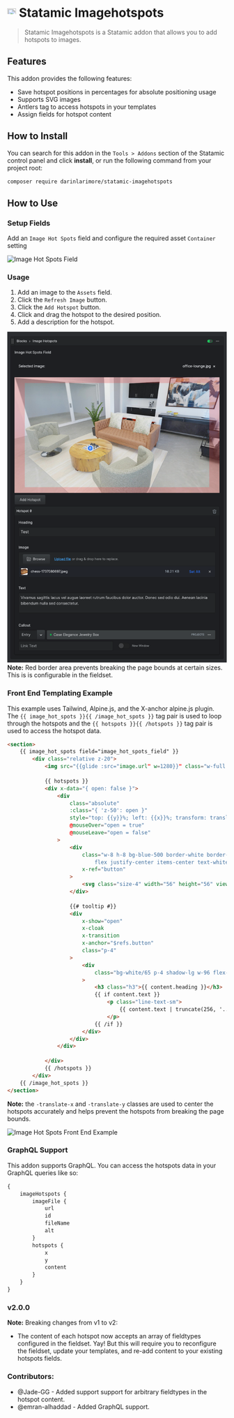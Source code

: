 # <img src="src/icon.svg" height="20" width="20"> Statamic Imagehotspots

> Statamic Imagehotspots is a Statamic addon that allows you to add hotspots to images.

## Features
This addon provides the following features:
- Save hotspot positions in percentages for absolute positioning usage
- Supports SVG images
- Antlers tag to access hotspots in your templates
- Assign fields for hotspot content

## How to Install
You can search for this addon in the `Tools > Addons` section of the Statamic control panel and click **install**, or run the following command from your project root:

``` bash
composer require darinlarimore/statamic-imagehotspots
```

## How to Use

### Setup Fields
Add an `Image Hot Spots` field and configure the required asset `Container` setting

![Image Hot Spots Field](/fieldType.png)

### Usage
1. Add an image to the `Assets` field.
2. Click the `Refresh Image` button.
3. Click the `Add Hotspot` button.
4. Click and drag the hotspot to the desired position.
5. Add a description for the hotspot.

![Image Hot Spots Field](/fields.png)
**Note:** Red border area prevents breaking the page bounds at certain sizes. This is is configurable in the fieldset.

### Front End Templating Example
This example uses Tailwind, Alpine.js, and the X-anchor alpine.js plugin. The `{{ image_hot_spots }}{{ /image_hot_spots }}` tag pair is used to loop through the hotspots and the `{{ hotspots }}{{ /hotspots }}` tag pair is used to access the hotspot data.

```html
<section>
	{{ image_hot_spots field="image_hot_spots_field" }}
		<div class="relative z-20">
			<img src="{{glide :src="image.url" w=1280}}" class="w-full rounded-lg" alt="{{image.alt}}">

			{{ hotspots }}
			<div x-data="{ open: false }">
				<div
					class="absolute"
					:class="{ 'z-50': open }"
					style="top: {{y}}%; left: {{x}}%; transform: translate(-12px, -12px);"
					@mouseOver="open = true"
					@mouseLeave="open = false"
				>
					<div
						class="w-8 h-8 bg-blue-500 border-white border-2 rounded-full
							flex justify-center items-center text-white font-bold cursor-pointer"
						x-ref="button"
					>
						<svg class="size-4" width="56" height="56" viewBox="0 0 56 56" fill="none" xmlns="http://www.w3.org/2000/svg"> <path d="M50.9 33.1113H33.0955V50.901C33.0955 53.7169 30.8235 56 28.0076 56C25.1917 56 22.921 53.7169 22.921 50.8998V33.099H5.10782C2.29191 33.099 0.00267483 30.8159 0.00390825 27.9988C0.00267483 26.5914 0.571284 25.3013 1.49265 24.3799C2.41526 23.4561 3.68815 22.8726 5.09426 22.8726H22.921V5.09651C22.921 3.68794 23.4797 2.41258 24.4023 1.49244C25.3249 0.56984 26.5941 -0.00123397 28.0027 -0.00123397C30.8174 -0.00123397 33.0955 2.28184 33.0955 5.09651V22.8739H50.9C53.7159 22.8739 55.999 25.1767 55.9977 27.9926C55.9965 30.8073 53.7134 33.1113 50.9 33.1113Z" fill="white"/> </svg>
					</div>

					{{# tooltip #}}
					<div
						x-show="open"
						x-cloak
						x-transition
						x-anchor="$refs.button"
						class="p-4"
					>
						<div
							class="bg-white/65 p-4 shadow-lg w-96 flex-col gap-4 items-start flex rounded-lg backdrop-blur"
						>
							<h3 class="h3">{{ content.heading }}</h3>
							{{ if content.text }}
								<p class="line-text-sm">
									{{ content.text | truncate(256, '...') }}
								</p>
							{{ /if }}
						</div>
					</div>
				</div>

			</div>
			{{ /hotspots }}
		</div>
	{{ /image_hot_spots }}
</section>
```

**Note:** the `-translate-x` and `-translate-y` classes are used to center the hotspots accurately and helps prevent the hotspots from breaking the page bounds.

![Image Hot Spots Front End Example](/imageHotspots.png)

### GraphQL Support
This addon supports GraphQL. You can access the hotspots data in your GraphQL queries like so:

```graphql
{
	imageHotspots {
		imageFile {
			url
			id
			fileName
			alt
		}
		hotspots {
			x
			y
			content
		}
	}
}
```

### v2.0.0
**Note:** Breaking changes from v1 to v2:
- The content of each hotspot now accepts an array of fieldtypes configured in the fieldset. Yay! But this will require you to reconfigure the fieldset, update your templates, and re-add content to your existing hotspots fields.

### Contributors:
- @Jade-GG - Added support support for arbitrary fieldtypes in the hotspot content.
- @emran-alhaddad - Added GraphQL support.
